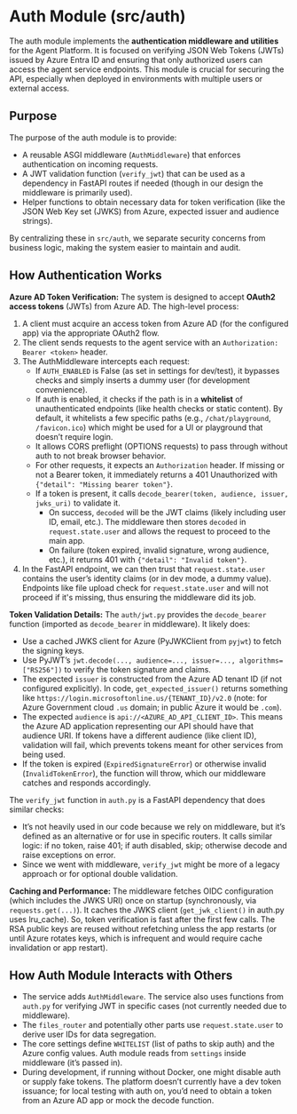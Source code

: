 # Auth Module (src/auth)

The auth module implements the **authentication middleware and utilities** for the Agent Platform. It is focused on verifying JSON Web Tokens (JWTs) issued by Azure Entra ID and ensuring that only authorized users can access the agent service endpoints. This module is crucial for securing the API, especially when deployed in environments with multiple users or external access.

## Purpose

The purpose of the auth module is to provide:
- A reusable ASGI middleware (`AuthMiddleware`) that enforces authentication on incoming requests.
- A JWT validation function (`verify_jwt`) that can be used as a dependency in FastAPI routes if needed (though in our design the middleware is primarily used).
- Helper functions to obtain necessary data for token verification (like the JSON Web Key set (JWKS) from Azure, expected issuer and audience strings).

By centralizing these in `src/auth`, we separate security concerns from business logic, making the system easier to maintain and audit.

## How Authentication Works

**Azure AD Token Verification:** The system is designed to accept **OAuth2 access tokens** (JWTs) from Azure AD. The high-level process:
1. A client must acquire an access token from Azure AD (for the configured app) via the appropriate OAuth2 flow.
2. The client sends requests to the agent service with an `Authorization: Bearer <token>` header.
3. The AuthMiddleware intercepts each request:
   - If `AUTH_ENABLED` is False (as set in settings for dev/test), it bypasses checks and simply inserts a dummy user (for development convenience).
   - If auth is enabled, it checks if the path is in a **whitelist** of unauthenticated endpoints (like health checks or static content). By default, it whitelists a few specific paths (e.g., `/chat/playground`, `/favicon.ico`) which might be used for a UI or playground that doesn’t require login.
   - It allows CORS preflight (OPTIONS requests) to pass through without auth to not break browser behavior.
   - For other requests, it expects an `Authorization` header. If missing or not a Bearer token, it immediately returns a 401 Unauthorized with `{"detail": "Missing bearer token"}`.
   - If a token is present, it calls `decode_bearer(token, audience, issuer, jwks_uri)` to validate it.
     - On success, `decoded` will be the JWT claims (likely including user ID, email, etc.). The middleware then stores `decoded` in `request.state.user` and allows the request to proceed to the main app.
     - On failure (token expired, invalid signature, wrong audience, etc.), it returns 401 with `{"detail": "Invalid token"}`.
4. In the FastAPI endpoint, we can then trust that `request.state.user` contains the user’s identity claims (or in dev mode, a dummy value). Endpoints like file upload check for `request.state.user` and will not proceed if it's missing, thus ensuring the middleware did its job.

**Token Validation Details:** The `auth/jwt.py` provides the `decode_bearer` function (imported as `decode_bearer` in middleware). It likely does:
- Use a cached JWKS client for Azure (PyJWKClient from `pyjwt`) to fetch the signing keys.
- Use PyJWT’s `jwt.decode(..., audience=..., issuer=..., algorithms=["RS256"])` to verify the token signature and claims.
- The expected `issuer` is constructed from the Azure AD tenant ID (if not configured explicitly). In code, `get_expected_issuer()` returns something like `https://login.microsoftonline.us/{TENANT_ID}/v2.0`  (note: for Azure Government cloud `.us` domain; in public Azure it would be `.com`).
- The expected `audience` is `api://<AZURE_AD_API_CLIENT_ID>`. This means the Azure AD application representing our API should have that audience URI. If tokens have a different audience (like client ID), validation will fail, which prevents tokens meant for other services from being used.
- If the token is expired (`ExpiredSignatureError`) or otherwise invalid (`InvalidTokenError`), the function will throw, which our middleware catches and responds accordingly.

The `verify_jwt` function in `auth.py` is a FastAPI dependency that does similar checks:
- It’s not heavily used in our code because we rely on middleware, but it’s defined as an alternative or for use in specific routers. It calls similar logic: if no token, raise 401; if auth disabled, skip; otherwise decode and raise exceptions on error.
- Since we went with middleware, `verify_jwt` might be more of a legacy approach or for optional double validation.

**Caching and Performance:** The middleware fetches OIDC configuration (which includes the JWKS URI) once on startup (synchronously, via `requests.get(...)`). It caches the JWKS client (`get_jwk_client()` in auth.py uses lru_cache). So, token verification is fast after the first few calls. The RSA public keys are reused without refetching unless the app restarts (or until Azure rotates keys, which is infrequent and would require cache invalidation or app restart).


## How Auth Module Interacts with Others

- The service adds `AuthMiddleware`. The service also uses functions from `auth.py` for verifying JWT in specific cases (not currently needed due to middleware).
- The `files_router` and potentially other parts use `request.state.user` to derive user IDs for data segregation.
- The core settings define `WHITELIST` (list of paths to skip auth) and the Azure config values. Auth module reads from `settings` inside middleware (it’s passed in).
- During development, if running without Docker, one might disable auth or supply fake tokens. The platform doesn’t currently have a dev token issuance; for local testing with auth on, you’d need to obtain a token from an Azure AD app or mock the decode function.
